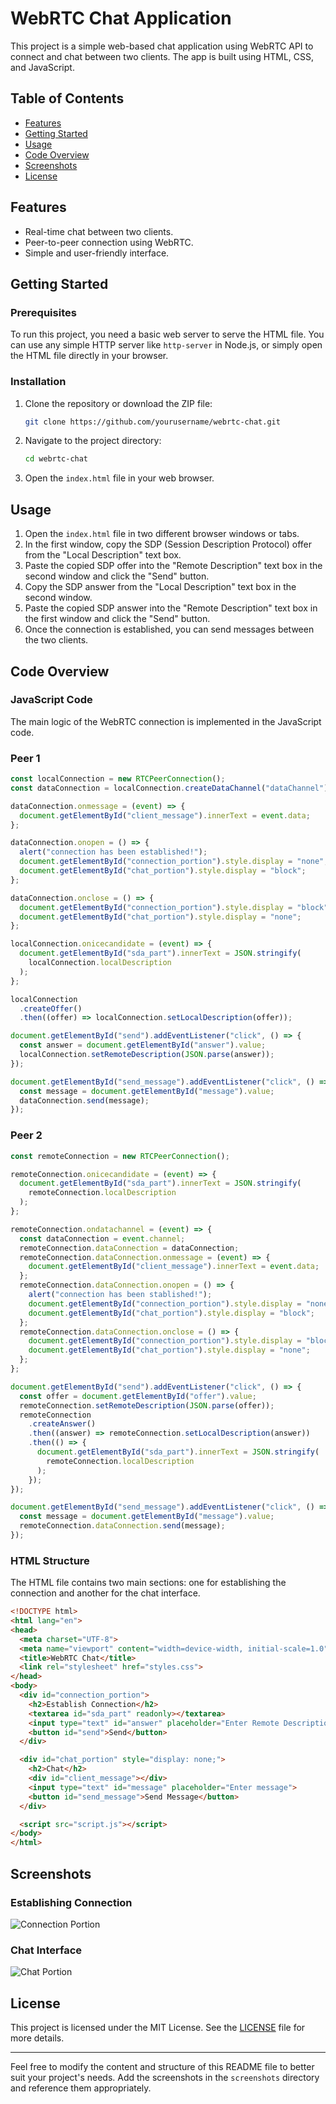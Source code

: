 # WebRTC Chat Application

This project is a simple web-based chat application using WebRTC API to connect and chat between two clients. The app is built using HTML, CSS, and JavaScript.

## Table of Contents
- [Features](#features)
- [Getting Started](#getting-started)
- [Usage](#usage)
- [Code Overview](#code-overview)
- [Screenshots](#screenshots)
- [License](#license)

## Features
- Real-time chat between two clients.
- Peer-to-peer connection using WebRTC.
- Simple and user-friendly interface.

## Getting Started

### Prerequisites
To run this project, you need a basic web server to serve the HTML file. You can use any simple HTTP server like `http-server` in Node.js, or simply open the HTML file directly in your browser.

### Installation
1. Clone the repository or download the ZIP file:
   ```sh
   git clone https://github.com/yourusername/webrtc-chat.git
   ```
2. Navigate to the project directory:
   ```sh
   cd webrtc-chat
   ```
3. Open the `index.html` file in your web browser.

## Usage
1. Open the `index.html` file in two different browser windows or tabs.
2. In the first window, copy the SDP (Session Description Protocol) offer from the "Local Description" text box.
3. Paste the copied SDP offer into the "Remote Description" text box in the second window and click the "Send" button.
4. Copy the SDP answer from the "Local Description" text box in the second window.
5. Paste the copied SDP answer into the "Remote Description" text box in the first window and click the "Send" button.
6. Once the connection is established, you can send messages between the two clients.

## Code Overview

### JavaScript Code
The main logic of the WebRTC connection is implemented in the JavaScript code.
### Peer 1
```javascript
const localConnection = new RTCPeerConnection();
const dataConnection = localConnection.createDataChannel("dataChannel");

dataConnection.onmessage = (event) => {
  document.getElementById("client_message").innerText = event.data;
};

dataConnection.onopen = () => {
  alert("connection has been established!");
  document.getElementById("connection_portion").style.display = "none";
  document.getElementById("chat_portion").style.display = "block";
};

dataConnection.onclose = () => {
  document.getElementById("connection_portion").style.display = "block";
  document.getElementById("chat_portion").style.display = "none";
};

localConnection.onicecandidate = (event) => {
  document.getElementById("sda_part").innerText = JSON.stringify(
    localConnection.localDescription
  );
};

localConnection
  .createOffer()
  .then((offer) => localConnection.setLocalDescription(offer));

document.getElementById("send").addEventListener("click", () => {
  const answer = document.getElementById("answer").value;
  localConnection.setRemoteDescription(JSON.parse(answer));
});

document.getElementById("send_message").addEventListener("click", () => {
  const message = document.getElementById("message").value;
  dataConnection.send(message);
});
```
### Peer 2
```javascript
const remoteConnection = new RTCPeerConnection();

remoteConnection.onicecandidate = (event) => {
  document.getElementById("sda_part").innerText = JSON.stringify(
    remoteConnection.localDescription
  );
};

remoteConnection.ondatachannel = (event) => {
  const dataConnection = event.channel;
  remoteConnection.dataConnection = dataConnection;
  remoteConnection.dataConnection.onmessage = (event) => {
    document.getElementById("client_message").innerText = event.data;
  };
  remoteConnection.dataConnection.onopen = () => {
    alert("connection has been stablished!");
    document.getElementById("connection_portion").style.display = "none";
    document.getElementById("chat_portion").style.display = "block";
  };
  remoteConnection.dataConnection.onclose = () => {
    document.getElementById("connection_portion").style.display = "block";
    document.getElementById("chat_portion").style.display = "none";
  };
};

document.getElementById("send").addEventListener("click", () => {
  const offer = document.getElementById("offer").value;
  remoteConnection.setRemoteDescription(JSON.parse(offer));
  remoteConnection
    .createAnswer()
    .then((answer) => remoteConnection.setLocalDescription(answer))
    .then(() => {
      document.getElementById("sda_part").innerText = JSON.stringify(
        remoteConnection.localDescription
      );
    });
});

document.getElementById("send_message").addEventListener("click", () => {
  const message = document.getElementById("message").value;
  remoteConnection.dataConnection.send(message);
});

```

### HTML Structure
The HTML file contains two main sections: one for establishing the connection and another for the chat interface.

```html
<!DOCTYPE html>
<html lang="en">
<head>
  <meta charset="UTF-8">
  <meta name="viewport" content="width=device-width, initial-scale=1.0">
  <title>WebRTC Chat</title>
  <link rel="stylesheet" href="styles.css">
</head>
<body>
  <div id="connection_portion">
    <h2>Establish Connection</h2>
    <textarea id="sda_part" readonly></textarea>
    <input type="text" id="answer" placeholder="Enter Remote Description">
    <button id="send">Send</button>
  </div>

  <div id="chat_portion" style="display: none;">
    <h2>Chat</h2>
    <div id="client_message"></div>
    <input type="text" id="message" placeholder="Enter message">
    <button id="send_message">Send Message</button>
  </div>

  <script src="script.js"></script>
</body>
</html>
```


## Screenshots
### Establishing Connection
![Connection Portion](screenshots/connection_portion.png)

### Chat Interface
![Chat Portion](screenshots/chat_portion.png)

## License
This project is licensed under the MIT License. See the [LICENSE](LICENSE) file for more details.

---

Feel free to modify the content and structure of this README file to better suit your project's needs. Add the screenshots in the `screenshots` directory and reference them appropriately.